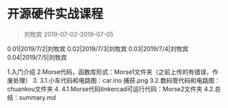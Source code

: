 # 开源硬件实战课程
> 刘牧宾
> 2019-07-02-2019-07-05

0.01|2019/7/2|刘牧宾
0.02|2019/7/3|刘牧宾
0.03|2019/7/4|刘牧宾
0.04|2019/7/5|刘牧宾

1.入门介绍
2.Morse代码，函数库形式：Morse1文件夹（之前上传的有错误，作废处理）
3.
  3.1.小车代码和电路图：car.ino   捕获.png
  3.2.数码管代码和电路图：chuankou文件夹
4.
  4.1.Morse代码tinkercad可运行代码：Morse2文件夹
  4.2.总结：summary.md
  
